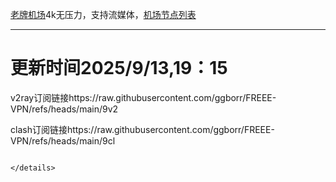 
[老牌机场](https://www.linghunyun.com/#/register?code=KBcl8cHj)4k无压力，支持流媒体，[机场节点列表](https://github.com/ggborr/FREEE-VPN/blob/main/%E8%8A%82%E7%82%B9%E5%88%97%E8%A1%A8.pdf)
****

# 更新时间2025/9/13,19：15
v2ray订阅链接https://raw.githubusercontent.com/ggborr/FREEE-VPN/refs/heads/main/9v2

clash订阅链接https://raw.githubusercontent.com/ggborr/FREEE-VPN/refs/heads/main/9cl


 
  
``` 
 
</details>

 
